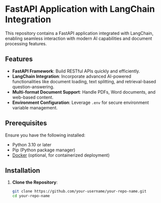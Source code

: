 # FastAPI Application with LangChain Integration

This repository contains a FastAPI application integrated with LangChain, enabling seamless interaction with modern AI capabilities and document processing features.

## Features

- **FastAPI Framework**: Build RESTful APIs quickly and efficiently.
- **LangChain Integration**: Incorporate advanced AI-powered functionalities like document loading, text splitting, and retrieval-based question-answering.
- **Multi-format Document Support**: Handle PDFs, Word documents, and web-based content.
- **Environment Configuration**: Leverage `.env` for secure environment variable management.

## Prerequisites

Ensure you have the following installed:

- Python 3.10 or later
- Pip (Python package manager)
- [Docker](https://www.docker.com/) (optional, for containerized deployment)

## Installation

1. **Clone the Repository**:
   ```bash
   git clone https://github.com/your-username/your-repo-name.git
   cd your-repo-name
